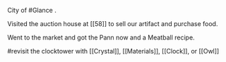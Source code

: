 City of #Glance . 

Visited the auction house at [[58]] to sell our artifact and purchase food. 

Went to the market and got the Pann now and a Meatball recipe.

#revisit the clocktower with [[Crystal]], [[Materials]], [[Clock]], or [[Owl]]